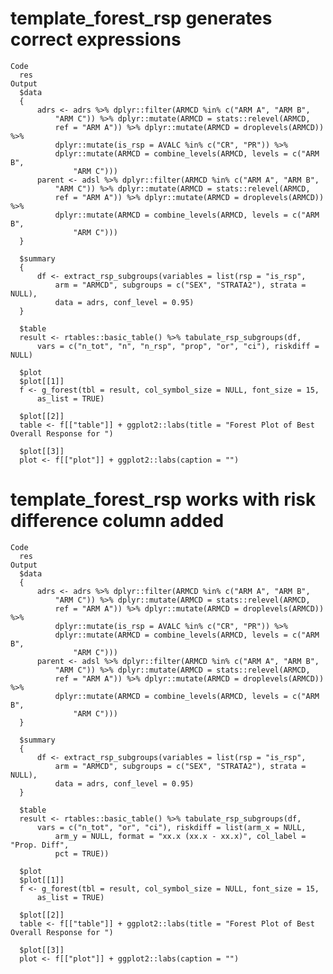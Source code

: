 # template_forest_rsp generates correct expressions

    Code
      res
    Output
      $data
      {
          adrs <- adrs %>% dplyr::filter(ARMCD %in% c("ARM A", "ARM B", 
              "ARM C")) %>% dplyr::mutate(ARMCD = stats::relevel(ARMCD, 
              ref = "ARM A")) %>% dplyr::mutate(ARMCD = droplevels(ARMCD)) %>% 
              dplyr::mutate(is_rsp = AVALC %in% c("CR", "PR")) %>% 
              dplyr::mutate(ARMCD = combine_levels(ARMCD, levels = c("ARM B", 
                  "ARM C")))
          parent <- adsl %>% dplyr::filter(ARMCD %in% c("ARM A", "ARM B", 
              "ARM C")) %>% dplyr::mutate(ARMCD = stats::relevel(ARMCD, 
              ref = "ARM A")) %>% dplyr::mutate(ARMCD = droplevels(ARMCD)) %>% 
              dplyr::mutate(ARMCD = combine_levels(ARMCD, levels = c("ARM B", 
                  "ARM C")))
      }
      
      $summary
      {
          df <- extract_rsp_subgroups(variables = list(rsp = "is_rsp", 
              arm = "ARMCD", subgroups = c("SEX", "STRATA2"), strata = NULL), 
              data = adrs, conf_level = 0.95)
      }
      
      $table
      result <- rtables::basic_table() %>% tabulate_rsp_subgroups(df, 
          vars = c("n_tot", "n", "n_rsp", "prop", "or", "ci"), riskdiff = NULL)
      
      $plot
      $plot[[1]]
      f <- g_forest(tbl = result, col_symbol_size = NULL, font_size = 15, 
          as_list = TRUE)
      
      $plot[[2]]
      table <- f[["table"]] + ggplot2::labs(title = "Forest Plot of Best Overall Response for ")
      
      $plot[[3]]
      plot <- f[["plot"]] + ggplot2::labs(caption = "")
      
      

# template_forest_rsp works with risk difference column added

    Code
      res
    Output
      $data
      {
          adrs <- adrs %>% dplyr::filter(ARMCD %in% c("ARM A", "ARM B", 
              "ARM C")) %>% dplyr::mutate(ARMCD = stats::relevel(ARMCD, 
              ref = "ARM A")) %>% dplyr::mutate(ARMCD = droplevels(ARMCD)) %>% 
              dplyr::mutate(is_rsp = AVALC %in% c("CR", "PR")) %>% 
              dplyr::mutate(ARMCD = combine_levels(ARMCD, levels = c("ARM B", 
                  "ARM C")))
          parent <- adsl %>% dplyr::filter(ARMCD %in% c("ARM A", "ARM B", 
              "ARM C")) %>% dplyr::mutate(ARMCD = stats::relevel(ARMCD, 
              ref = "ARM A")) %>% dplyr::mutate(ARMCD = droplevels(ARMCD)) %>% 
              dplyr::mutate(ARMCD = combine_levels(ARMCD, levels = c("ARM B", 
                  "ARM C")))
      }
      
      $summary
      {
          df <- extract_rsp_subgroups(variables = list(rsp = "is_rsp", 
              arm = "ARMCD", subgroups = c("SEX", "STRATA2"), strata = NULL), 
              data = adrs, conf_level = 0.95)
      }
      
      $table
      result <- rtables::basic_table() %>% tabulate_rsp_subgroups(df, 
          vars = c("n_tot", "or", "ci"), riskdiff = list(arm_x = NULL, 
              arm_y = NULL, format = "xx.x (xx.x - xx.x)", col_label = "Prop. Diff", 
              pct = TRUE))
      
      $plot
      $plot[[1]]
      f <- g_forest(tbl = result, col_symbol_size = NULL, font_size = 15, 
          as_list = TRUE)
      
      $plot[[2]]
      table <- f[["table"]] + ggplot2::labs(title = "Forest Plot of Best Overall Response for ")
      
      $plot[[3]]
      plot <- f[["plot"]] + ggplot2::labs(caption = "")
      
      

